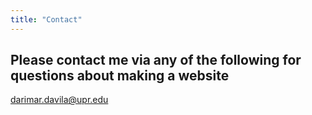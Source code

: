 ```yaml
---
title: "Contact"
---
```


## Please contact me via any of the following for questions about making a website

darimar.davila@upr.edu
